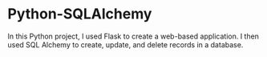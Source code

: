 # Python-SQLAlchemy
In this Python project, I used Flask to create a web-based application. I then used SQL Alchemy to create, update, and delete records in a database.
